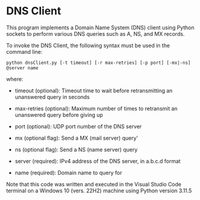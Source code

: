 # DNS Client
This program implements a Domain Name System (DNS) client using Python sockets to perform various DNS queries such as A, NS, and MX records.

To invoke the DNS Client, the following syntax must be used in the command line: 

`python dnsClient.py [-t timeout] [-r max-retries] [-p port] [-mx|-ns] @server name`

where:

- timeout (optional): Timeout time to wait before retransmitting an unanswered query in seconds

- max-retries (optional): Maximum number of times to retransmit an unanswered query before giving up

- port (optional): UDP port number of the DNS server

- mx (optional flag): Send a MX (mail server) query'

- ns (optional flag): Send a NS (name server) query

- server (required): IPv4 address of the DNS server, in a.b.c.d format

- name (required): Domain name to query for
  
Note that this code was written and executed in the Visual Studio Code terminal on a Windows 10 (vers. 22H2) machine using Python version 3.11.5


